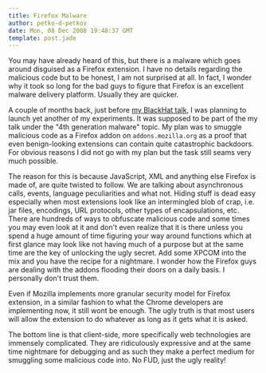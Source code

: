 ```yaml
---
title: Firefox Malware
author: petko-d-petkov
date: Mon, 08 Dec 2008 19:48:37 GMT
template: post.jade
---
```


You may have already heard of this, but there is a malware which goes around disguised as a Firefox extension. I have no details regarding the malicious code but to be honest, I am not surprised at all. In fact, I wonder why it took so long for the bad guys to figure that Firefox is an excellent malware delivery platform. Usually they are quicker.

A couple of months back, just before [my BlackHat talk](/blog/my-black-hat-talk/), I was planning to launch yet another of my experiments. It was supposed to be part of the my talk under the "4th generation malware" topic. My plan was to smuggle malicious code as a Firefox addon on `addons.mozilla.org` as a proof that even benign-looking extensions can contain quite catastrophic backdoors. For obvious reasons I did not go with my plan but the task still seams very much possible.

The reason for this is because JavaScript, XML and anything else Firefox is made of, are quite twisted to follow. We are talking about asynchronous calls, events, language peculiarities and what not. Hiding stuff is dead easy especially when most extensions look like an intermingled blob of crap, i.e. jar files, encodings, URL protocols, other types of encapsulations, etc. There are hundreds of ways to obfuscate malicious code and some times you may even look at it and don't even realize that it is there unless you spend a huge amount of time figuring your way around functions which at first glance may look like not having much of a purpose but at the same time are the key of unlocking the ugly secret. Add some XPCOM into the mix and you have the recipe for a nightmare. I wonder how the Firefox guys are dealing with the addons flooding their doors on a daily basis.  I personally don't trust them.

Even if Mozilla implements more granular security model for Firefox extension, in a similar fashion to what the Chrome developers are implementing now, it still wont be enough. The ugly truth is that most users will allow the extension to do whatever as long as it gets what it is asked.

The bottom line is that client-side, more specifically web technologies are immensely complicated. They are ridiculously expressive and at the same time nightmare for debugging and as such they make a perfect medium for smuggling some malicious code into. No FUD, just the ugly reality!
